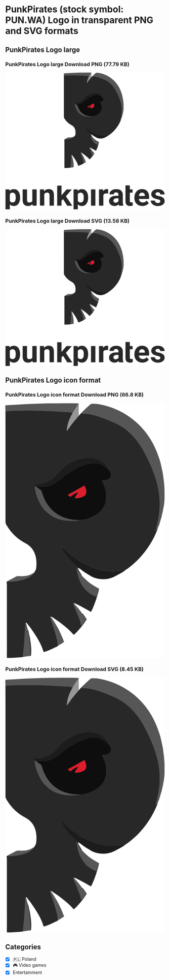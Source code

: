 # PunkPirates (stock symbol: PUN.WA) Logo in transparent PNG and SVG formats

## PunkPirates Logo large

### PunkPirates Logo large Download PNG (77.79 KB)

![PunkPirates Logo large Download PNG (77.79 KB)](/img/orig/PUN.WA_BIG-c040a8e4.png)

### PunkPirates Logo large Download SVG (13.58 KB)

![PunkPirates Logo large Download SVG (13.58 KB)](/img/orig/PUN.WA_BIG-eb9c0c63.svg)

## PunkPirates Logo icon format

### PunkPirates Logo icon format Download PNG (66.8 KB)

![PunkPirates Logo icon format Download PNG (66.8 KB)](/img/orig/PUN.WA-9aae0c1c.png)

### PunkPirates Logo icon format Download SVG (8.45 KB)

![PunkPirates Logo icon format Download SVG (8.45 KB)](/img/orig/PUN.WA-56c1b400.svg)



## Categories
- [x] 🇵🇱 Poland
- [x] 🎮 Video games
- [x] Entertainment
